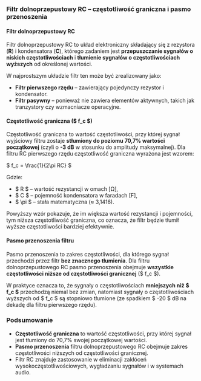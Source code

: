 ### **Filtr dolnoprzepustowy RC – częstotliwość graniczna i pasmo przenoszenia**  

#### **Filtr dolnoprzepustowy RC**  
Filtr dolnoprzepustowy RC to układ elektroniczny składający się z rezystora (**R**) i kondensatora (**C**), którego zadaniem jest **przepuszczanie sygnałów o niskich częstotliwościach** i **tłumienie sygnałów o częstotliwościach wyższych** od określonej wartości.  

W najprostszym układzie filtr ten może być zrealizowany jako:  
- **Filtr pierwszego rzędu** – zawierający pojedynczy rezystor i kondensator.  
- **Filtr pasywny** – ponieważ nie zawiera elementów aktywnych, takich jak tranzystory czy wzmacniacze operacyjne.  

#### **Częstotliwość graniczna ($ f_c $)**  
Częstotliwość graniczna to wartość częstotliwości, przy której sygnał wyjściowy filtru zostaje **stłumiony do poziomu 70,7% wartości początkowej** (czyli o **-3 dB** w stosunku do amplitudy maksymalnej). Dla filtru RC pierwszego rzędu częstotliwość graniczna wyrażona jest wzorem:  

$
f_c = \frac{1}{2\pi RC}
$

Gdzie:  
- $ R $ – wartość rezystancji w omach [Ω],  
- $ C $ – pojemność kondensatora w faradach [F],  
- $ \pi $ – stała matematyczna (≈ 3,1416).  

Powyższy wzór pokazuje, że im większa wartość rezystancji i pojemności, tym niższa częstotliwość graniczna, co oznacza, że filtr będzie tłumił wyższe częstotliwości bardziej efektywnie.  

#### **Pasmo przenoszenia filtru**  
Pasmo przenoszenia to zakres częstotliwości, dla którego sygnał przechodzi przez filtr **bez znacznego tłumienia**. Dla filtru dolnoprzepustowego RC pasmo przenoszenia obejmuje **wszystkie częstotliwości niższe od częstotliwości granicznej** ($ f_c $).  

W praktyce oznacza to, że sygnały o częstotliwościach **mniejszych niż $ f_c $** przechodzą niemal bez zmian, natomiast sygnały o częstotliwościach wyższych od $ f_c $ są stopniowo tłumione (ze spadkiem $ -20 $ dB na dekadę dla filtru pierwszego rzędu).  

### **Podsumowanie**  
- **Częstotliwość graniczna** to wartość częstotliwości, przy której sygnał jest tłumiony do 70,7% swojej początkowej wartości.  
- **Pasmo przenoszenia** filtru dolnoprzepustowego RC obejmuje zakres częstotliwości niższych od częstotliwości granicznej.  
- Filtr RC znajduje zastosowanie w eliminacji zakłóceń wysokoczęstotliwościowych, wygładzaniu sygnałów i w systemach audio.